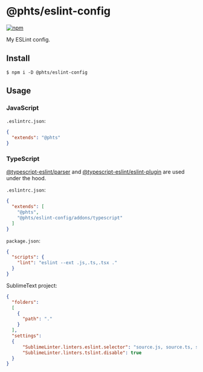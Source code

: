 # @phts/eslint-config

[![npm](https://img.shields.io/npm/v/@phts/eslint-config.svg)](https://www.npmjs.com/package/@phts/eslint-config)

My ESLint config.

## Install

```
$ npm i -D @phts/eslint-config
```

## Usage

### JavaScript

`.eslintrc.json`:

```json
{
  "extends": "@phts"
}
```

### TypeScript

[@typescript-eslint/parser](https://github.com/typescript-eslint/typescript-eslint/tree/master/packages/parser)
and [@typescript-eslint/eslint-plugin](https://github.com/typescript-eslint/typescript-eslint/tree/master/packages/eslint-plugin) are used under the hood.

`.eslintrc.json`:

```json
{
  "extends": [
    "@phts",
    "@phts/eslint-config/addons/typescript"
  ]
}
```

`package.json`:

```json
{
  "scripts": {
    "lint": "eslint --ext .js,.ts,.tsx ."
  }
}
```

SublimeText project:

```json
{
  "folders":
  [
    {
      "path": "."
    }
  ],
  "settings":
  {
      "SublimeLinter.linters.eslint.selector": "source.js, source.ts, source.tsx",
      "SublimeLinter.linters.tslint.disable": true
  }
}
```

